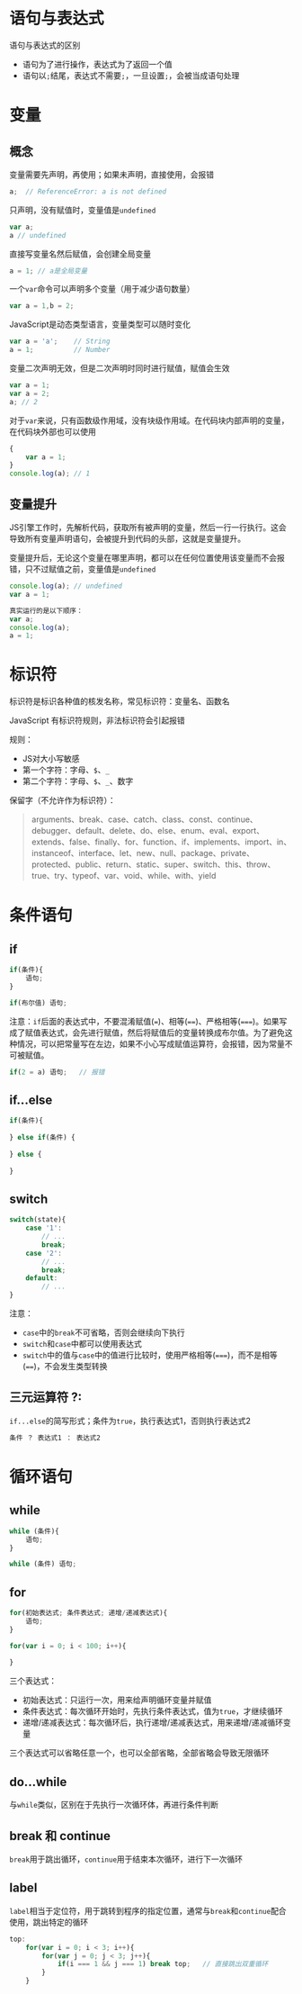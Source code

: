 # 语句与表达式

语句与表达式的区别

- 语句为了进行操作，表达式为了返回一个值
- 语句以`;`结尾，表达式不需要`;`，一旦设置`;`，会被当成语句处理

# 变量

## 概念

变量需要先声明，再使用；如果未声明，直接使用，会报错

```javascript
a;	// ReferenceError: a is not defined
```

只声明，没有赋值时，变量值是`undefined`

```javascript
var a;
a // undefined
```

直接写变量名然后赋值，会创建全局变量

```javascript
a = 1; // a是全局变量
```

一个`var`命令可以声明多个变量（用于减少语句数量）

```javascript
var a = 1,b = 2;
```

JavaScript是动态类型语言，变量类型可以随时变化

```javascript
var a = 'a';	// String
a = 1;			// Number
```

变量二次声明无效，但是二次声明时同时进行赋值，赋值会生效

```javascript
var a = 1;
var a = 2;
a; // 2
```

对于`var`来说，只有函数级作用域，没有块级作用域。在代码块内部声明的变量，在代码块外部也可以使用

```javascript
{
    var a = 1;
}
console.log(a);	// 1
```



## 变量提升

JS引擎工作时，先解析代码，获取所有被声明的变量，然后一行一行执行。这会导致所有变量声明语句，会被提升到代码的头部，这就是变量提升。

变量提升后，无论这个变量在哪里声明，都可以在任何位置使用该变量而不会报错，只不过赋值之前，变量值是`undefined`

```javascript
console.log(a);	// undefined
var a = 1;

真实运行的是以下顺序：
var a;
console.log(a);
a = 1;
```

# 标识符

标识符是标识各种值的核发名称，常见标识符：变量名、函数名

JavaScript 有标识符规则，非法标识符会引起报错

规则：

- JS对大小写敏感
- 第一个字符：字母、`$`、`_`
- 第二个字符：字母、`$`、`_`、数字

保留字（不允许作为标识符）：

> arguments、break、case、catch、class、const、continue、debugger、default、delete、do、else、enum、eval、export、extends、false、finally、for、function、if、implements、import、in、instanceof、interface、let、new、null、package、private、protected、public、return、static、super、switch、this、throw、true、try、typeof、var、void、while、with、yield

# 条件语句

## if

```javascript
if(条件){
	语句;
} 

if(布尔值) 语句;
```

注意：`if`后面的表达式中，不要混淆赋值(`=`)、相等(`==`)、严格相等(`===`)。如果写成了赋值表达式，会先进行赋值，然后将赋值后的变量转换成布尔值。为了避免这种情况，可以把常量写在左边，如果不小心写成赋值运算符，会报错，因为常量不可被赋值。

```javascript
if(2 = a) 语句;	// 报错
```

## if...else

```javascript
if(条件){
    
} else if(条件) {
	
} else {
   
}
```

## switch

```javascript
switch(state){
    case '1':
    	// ...
    	break;
    case '2':
    	// ...
    	break;
    default:
    	// ...
}
```

注意：

- `case`中的`break`不可省略，否则会继续向下执行
- `switch`和`case`中都可以使用表达式
- `switch`中的值与`case`中的值进行比较时，使用严格相等(`===`)，而不是相等(`==`)，不会发生类型转换

## 三元运算符 ?:

`if...else`的简写形式；条件为`true`，执行表达式1，否则执行表达式2

```javascript
条件 ？ 表达式1 ： 表达式2
```

# 循环语句

## while

```javascript
while (条件){
    语句;
}

while (条件) 语句;
```

## for

```javascript
for(初始表达式; 条件表达式; 递增/递减表达式){
	语句;
}

for(var i = 0; i < 100; i++){
    
}
```

三个表达式：

- 初始表达式：只运行一次，用来给声明循环变量并赋值
- 条件表达式：每次循环开始时，先执行条件表达式，值为`true`，才继续循环
- 递增/递减表达式：每次循环后，执行递增/递减表达式，用来递增/递减循环变量

三个表达式可以省略任意一个，也可以全部省略，全部省略会导致无限循环

## do...while

与`while`类似，区别在于先执行一次循环体，再进行条件判断

## break 和 continue

`break`用于跳出循环，`continue`用于结束本次循环，进行下一次循环

## label

`label`相当于定位符，用于跳转到程序的指定位置，通常与`break`和`continue`配合使用，跳出特定的循环

```javascript
top:
	for(var i = 0; i < 3; i++){
        for(var j = 0; j < 3; j++){
            if(i === 1 && j === 1) break top;	// 直接跳出双重循环
        }
	}
```